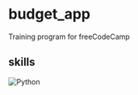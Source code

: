 # budget_app
Training program for freeCodeCamp
## skills
![Python](https://img.shields.io/badge/python-3670A0?style=for-the-badge&logo=python&logoColor=ffdd54)
